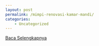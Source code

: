 ```yaml
---
layout: post
permalink: /mimpi-renovasi-kamar-mandi/
categories:
    - Uncategorized
---
```


[Baca Selengkapnya](/01)